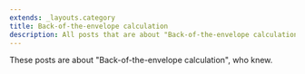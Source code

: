 ```yaml
---
extends: _layouts.category
title: Back-of-the-envelope calculation
description: All posts that are about "Back-of-the-envelope calculation".
---
```

          
These posts are about "Back-of-the-envelope calculation", who knew.
          